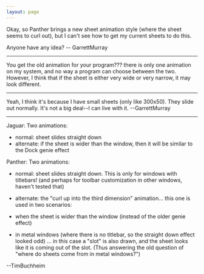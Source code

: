 ```yaml
---
layout: page
---
```


Okay, so Panther brings a new sheet animation style (where the sheet seems to curl out), but I can't see how to get my current sheets to do this.

Anyone have any idea? -- GarrettMurray

----

You get the old animation for your program??? there is only one animation on my system, and no way a program can choose between the two. However, I think that if the sheet is either very wide or very narrow, it may look different.

----

Yeah, I think it's because I have small sheets (only like 300x50). They slide out normally. It's not a big deal--I can live with it. --GarrettMurray

----

Jaguar:  Two animations:

* normal:  sheet slides straight down
* alternate:  if the sheet is wider than the window, then it will be similar to the Dock genie effect


Panther: Two animations:

* normal: sheet slides straight down.  This is only for windows with titlebars! (and perhaps for toolbar customization in other windows,  haven't tested that)
* alternate:  the "curl up into the third dimension" animation... this one is used in two scenarios:

* when the sheet is wider than the window (instead of the older genie effect)
* in metal windows (where there is no titlebar, so the straight down effect looked odd) ... in this case a "slot" is also drawn, and the sheet looks like it is coming out of the slot. (Thus answering the old question of "where do sheets come from in metal windows?")


--TimBuchheim
